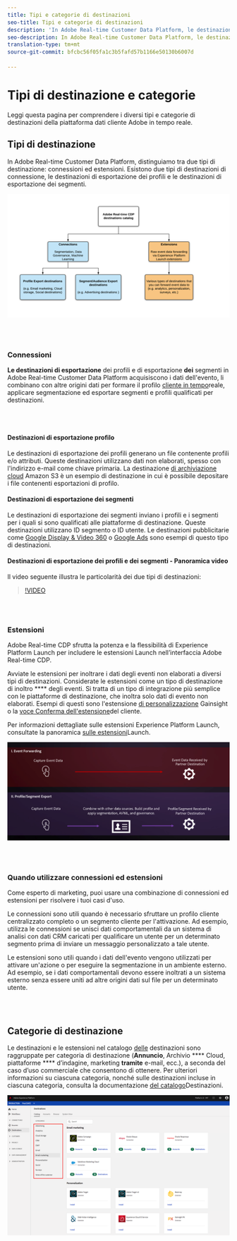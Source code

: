 ```yaml
---
title: Tipi e categorie di destinazioni
seo-title: Tipi e categorie di destinazioni
description: 'In Adobe Real-time Customer Data Platform, le destinazioni di esportazione dei profili/segmenti acquisiscono i dati dell''evento, li combinano con altre origini dati, applicano la segmentazione ed esportano segmenti e profili qualificati per destinazioni. Avviate le estensioni per inoltrare i dati degli eventi non elaborati a diversi tipi di destinazioni. '
seo-description: In Adobe Real-time Customer Data Platform, le destinazioni di esportazione dei profili/segmenti acquisiscono i dati dell'evento, li combinano con altre origini dati, applicano la segmentazione ed esportano segmenti e profili qualificati per destinazioni. Avviate le estensioni per inoltrare i dati degli eventi non elaborati a diversi tipi di destinazioni.
translation-type: tm+mt
source-git-commit: bfcbc56f05fa1c3b5fafd57b1166e50130b6007d

---
```



# Tipi di destinazione e categorie

Leggi questa pagina per comprendere i diversi tipi e categorie di destinazioni della piattaforma dati cliente Adobe in tempo reale.

## Tipi di destinazione

In Adobe Real-time Customer Data Platform, distinguiamo tra due tipi di destinazione: connessioni ed estensioni. Esistono due tipi di destinazioni di connessione, le destinazioni di esportazione dei profili e le destinazioni di esportazione dei segmenti.

![Tipi di destinazioni](/help/rtcdp/destinations/assets/types-of-destinations.png)

<br> 

### Connessioni

**Le destinazioni di esportazione** dei profili e di esportazione **dei** segmenti in Adobe Real-time Customer Data Platform acquisiscono i dati dell&#39;evento, li combinano con altre origini dati per formare il profilo [cliente in tempo](https://docs.adobe.com/content/help/en/experience-platform/profile/home.html)reale, applicare segmentazione ed esportare segmenti e profili qualificati per destinazioni.

<br> 

#### Destinazioni di esportazione profilo

Le destinazioni di esportazione dei profili generano un file contenente profili e/o attributi. Queste destinazioni utilizzano dati non elaborati, spesso con l&#39;indirizzo e-mail come chiave primaria. La destinazione [di archiviazione cloud](/help/rtcdp/destinations/amazon-s3-destination.md) Amazon S3 è un esempio di destinazione in cui è possibile depositare i file contenenti esportazioni di profilo.

#### Destinazioni di esportazione dei segmenti

Le destinazioni di esportazione dei segmenti inviano i profili e i segmenti per i quali si sono qualificati alle piattaforme di destinazione. Queste destinazioni utilizzano ID segmento o ID utente. Le destinazioni pubblicitarie come [Google Display &amp; Video 360](/help/rtcdp/destinations/google-dv360-destination.md) o [Google Ads](/help/rtcdp/destinations/google-ads-destination.md) sono esempi di questo tipo di destinazioni.

#### Destinazioni di esportazione dei profili e dei segmenti - Panoramica video

Il video seguente illustra le particolarità dei due tipi di destinazioni:

>[!VIDEO](https://video.tv.adobe.com/v/29707?quality=12)

<br> 

### Estensioni

Adobe Real-time CDP sfrutta la potenza e la flessibilità di Experience Platform Launch per includere le estensioni Launch nell’interfaccia Adobe Real-time CDP.

Avviate le estensioni per inoltrare i dati degli eventi non elaborati a diversi tipi di destinazioni. Considerate le estensioni come un tipo di destinazione di inoltro **** degli eventi. Si tratta di un tipo di integrazione più semplice con le piattaforme di destinazione, che inoltra solo dati di evento non elaborati. Esempi di questi sono l&#39;estensione [di personalizzazione](/help/rtcdp/destinations/gainsight-extension.md) Gainsight o la [voce Conferma dell&#39;estensione](/help/rtcdp/destinations/confirmit-digital-feedback-extension.md)del cliente.

Per informazioni dettagliate sulle estensioni Experience Platform Launch, consultate la panoramica [sulle estensioni](/help/rtcdp/destinations/experience-platform-launch-extensions.md)Launch.


![Estensioni lancio della piattaforma Experience rispetto ad altre destinazioni](/help/rtcdp/destinations/assets/launch-and-other-destinations.png)

<br> 

### Quando utilizzare connessioni ed estensioni

Come esperto di marketing, puoi usare una combinazione di connessioni ed estensioni per risolvere i tuoi casi d&#39;uso.

Le connessioni sono utili quando è necessario sfruttare un profilo cliente centralizzato completo o un segmento cliente per l&#39;attivazione. Ad esempio, utilizza le connessioni se unisci dati comportamentali da un sistema di analisi con dati CRM caricati per qualificare un utente per un determinato segmento prima di inviare un messaggio personalizzato a tale utente.

Le estensioni sono utili quando i dati dell&#39;evento vengono utilizzati per attivare un&#39;azione o per eseguire la segmentazione in un ambiente esterno. Ad esempio, se i dati comportamentali devono essere inoltrati a un sistema esterno senza essere uniti ad altre origini dati sul file per un determinato utente.

<br> 

## Categorie di destinazione

Le destinazioni e le estensioni nel catalogo [delle](https://platform.adobe.com/destination/catalog) destinazioni sono raggruppate per categoria di destinazione (**Annuncio**, Archivio **** Cloud, piattaforme **** d’indagine, marketing **tramite** e-mail, ecc.), a seconda del caso d’uso commerciale che consentono di ottenere. Per ulteriori informazioni su ciascuna categoria, nonché sulle destinazioni incluse in ciascuna categoria, consulta la documentazione [del catalogo](/help/rtcdp/destinations/destinations-catalog.md)Destinazioni.

![Categorie di destinazione](/help/rtcdp/destinations/assets/destination-categories.png)

